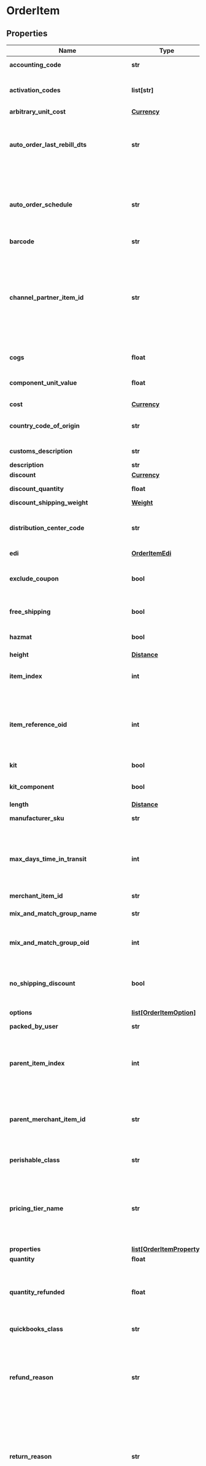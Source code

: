 # OrderItem

## Properties
Name | Type | Description | Notes
------------ | ------------- | ------------- | -------------
**accounting_code** | **str** | QuickBooks code | [optional] 
**activation_codes** | **list[str]** | Activation codes assigned to this item | [optional] 
**arbitrary_unit_cost** | [**Currency**](Currency.md) |  | [optional] 
**auto_order_last_rebill_dts** | **str** | Date/time of the last rebill, used only during order insert to help project future rebills | [optional] 
**auto_order_schedule** | **str** | Auto order schedule, used only during inserts supplying the recurring schedule | [optional] 
**barcode** | **str** | Barcode | [optional] 
**channel_partner_item_id** | **str** | Channel partner item id if this order came through a channel partner and the channel partner item id was mapped to an internal item id | [optional] 
**cogs** | **float** | Cost of goods sold | [optional] 
**component_unit_value** | **float** | Value of the kit component item | [optional] 
**cost** | [**Currency**](Currency.md) |  | [optional] 
**country_code_of_origin** | **str** | Country of origin (ISO-3166 two letter code) | [optional] 
**customs_description** | **str** | Customs description | [optional] 
**description** | **str** | Description | [optional] 
**discount** | [**Currency**](Currency.md) |  | [optional] 
**discount_quantity** | **float** | Discount quantity | [optional] 
**discount_shipping_weight** | [**Weight**](Weight.md) |  | [optional] 
**distribution_center_code** | **str** | Distribution center code responsible for shipping this item | [optional] 
**edi** | [**OrderItemEdi**](OrderItemEdi.md) |  | [optional] 
**exclude_coupon** | **bool** | True if this item is excluded from coupons | [optional] 
**free_shipping** | **bool** | True if the item receives free shipping | [optional] 
**hazmat** | **bool** | Hazardous materials indicator | [optional] 
**height** | [**Distance**](Distance.md) |  | [optional] 
**item_index** | **int** | Index of the item on the order (one based index) | [optional] 
**item_reference_oid** | **int** | Item reference object identifier used to linked to auto order item record | [optional] 
**kit** | **bool** | True if this item is a kit | [optional] 
**kit_component** | **bool** | True if this item is a kit component | [optional] 
**length** | [**Distance**](Distance.md) |  | [optional] 
**manufacturer_sku** | **str** | Manufacturer SKU | [optional] 
**max_days_time_in_transit** | **int** | Maximum days that the item can be in transit before spoilage (perishable products) | [optional] 
**merchant_item_id** | **str** | Item ID | [optional] 
**mix_and_match_group_name** | **str** | Mix and match group name | [optional] 
**mix_and_match_group_oid** | **int** | Mix and match group object identifier | [optional] 
**no_shipping_discount** | **bool** | True if this item is excluded from shipping discounts | [optional] 
**options** | [**list[OrderItemOption]**](OrderItemOption.md) | Options | [optional] 
**packed_by_user** | **str** | Packed by user | [optional] 
**parent_item_index** | **int** | If this item is a kit component, this is the item index of the parent item (kit) | [optional] 
**parent_merchant_item_id** | **str** | If this item is a kit component, this is the item id of the parent item (kit) | [optional] 
**perishable_class** | **str** | Perishable class of the item | [optional] 
**pricing_tier_name** | **str** | Pricing tier that granted the particular price for this item if the customer profile had pricing tiers assigned | [optional] 
**properties** | [**list[OrderItemProperty]**](OrderItemProperty.md) | Properties | [optional] 
**quantity** | **float** | Quantity | [optional] 
**quantity_refunded** | **float** | Quantity refunded on this item (read only except refund operation) | [optional] 
**quickbooks_class** | **str** | QuickBooks class | [optional] 
**refund_reason** | **str** | Refund reason code.  This can only be written during a refund operation otherwise this field is read only. | [optional] 
**return_reason** | **str** | Return reason code.  This can only be written during a refund operation otherwise this field is read only. | [optional] 
**ship_separately** | **bool** | True if this item ships in a separate box | [optional] 
**shipped_by_user** | **str** | Shipped by user | [optional] 
**shipped_dts** | **str** | Date/time that this item was marked shipped | [optional] 
**shipping_status** | **str** | Shipping status for this item.  This is the replacement for the old order level shipping status. | [optional] 
**special_product_type** | **str** | Special product type (USPS Media Mail) | [optional] 
**tags** | [**list[OrderItemTag]**](OrderItemTag.md) | Tags | [optional] 
**tax_free** | **bool** | True if the item is tax free | [optional] 
**tax_product_type** | **str** | Type of product for tax purposes (self or UltraCart Managed taxes) | [optional] 
**taxable_cost** | [**Currency**](Currency.md) |  | [optional] 
**total_cost_with_discount** | [**Currency**](Currency.md) |  | [optional] 
**total_refunded** | [**Currency**](Currency.md) |  | [optional] 
**transmitted_to_distribution_center_dts** | **str** | Date/time that this item was transmitted to the distribution center | [optional] 
**unit_cost_with_discount** | [**Currency**](Currency.md) |  | [optional] 
**upsell** | **bool** | True if this item was added to the order as part of an upsell | [optional] 
**weight** | [**Weight**](Weight.md) |  | [optional] 
**width** | [**Distance**](Distance.md) |  | [optional] 

[[Back to Model list]](../README.md#documentation-for-models) [[Back to API list]](../README.md#documentation-for-api-endpoints) [[Back to README]](../README.md)


